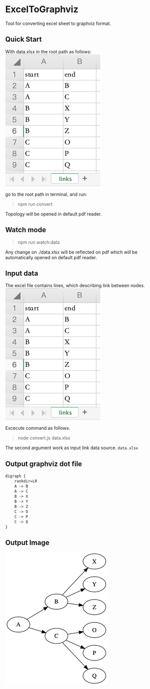 # ExcelToGraphviz

Tool for converting excel sheet to graphviz format.

## Quick Start

With data.xlsx in the root path as follows:
![data](./images/data.png)

go to the root path in terminal, and run:

> npm run convert

Topology will be opened in default pdf reader.

## Watch mode

> npm run watch:data

Any change on ./data.xlsx will be reflected on pdf which will be automatically opened on default pdf reader.

## Input data

The excel file contains lines, which describing link between nodes.
![data](./images/data.png)

Excecute command as follows.

> node convert.js data.xlsx

The second argument work as input link data source. `data.xlsx`

## Output graphviz dot file

```
digraph {
    rankdir=LR
    A -> B
    A -> C
    B -> X
    B -> Y
    B -> Z
    C -> O
    C -> P
    C -> Q
}
```

## Output Image

![graphviz](./images/demo.png)
